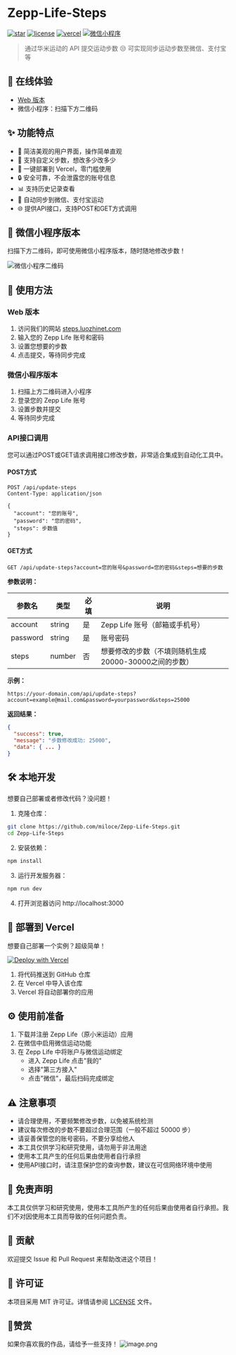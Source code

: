 # Zepp-Life-Steps

[![star](https://img.shields.io/github/stars/miloce/Zepp-Life-Steps.svg?logo=github)](https://github.com/miloce/Zepp-Life-Steps)
[![license](https://img.shields.io/github/license/miloce/Zepp-Life-Steps)](https://github.com/miloce/Zepp-Life-Steps)
[![vercel](https://img.shields.io/badge/部署-Vercel-blue?logo=vercel)](https://vercel.com)
[![微信小程序](https://img.shields.io/badge/微信小程序-可用-green?logo=wechat)](https://mp.weixin.qq.com)

> 通过华米运动的 API 提交运动步数 😒
> 可实现同步运动步数至微信、支付宝等

## 📱 在线体验

- [Web 版本](https://steps.luozhinet.com)
- 微信小程序：扫描下方二维码

## ✨ 功能特点

- 🎯 简洁美观的用户界面，操作简单直观
- 🔢 支持自定义步数，想改多少改多少
- 🚀 一键部署到 Vercel，零门槛使用
- 🔒 安全可靠，不会泄露您的账号信息
- 📊 支持历史记录查看
- 🔄 自动同步到微信、支付宝运动
- 🌐 提供API接口，支持POST和GET方式调用

## 📱 微信小程序版本

扫描下方二维码，即可使用微信小程序版本，随时随地修改步数！

![微信小程序二维码](https://static.luozhinet.com/MiniProgramCode.png)

## 📖 使用方法

### Web 版本

1. 访问我们的网站 [steps.luozhinet.com](https://steps.luozhinet.com)
2. 输入您的 Zepp Life 账号和密码
3. 设置您想要的步数
4. 点击提交，等待同步完成

### 微信小程序版本

1. 扫描上方二维码进入小程序
2. 登录您的 Zepp Life 账号
3. 设置步数并提交
4. 等待同步完成

### API接口调用

您可以通过POST或GET请求调用接口修改步数，非常适合集成到自动化工具中。

#### POST方式

```
POST /api/update-steps
Content-Type: application/json

{
  "account": "您的账号",
  "password": "您的密码",
  "steps": 步数值
}
```

#### GET方式

```
GET /api/update-steps?account=您的账号&password=您的密码&steps=想要的步数
```

**参数说明：**

| 参数名 | 类型 | 必填 | 说明 |
|-------|-----|------|------|
| account | string | 是 | Zepp Life 账号（邮箱或手机号） |
| password | string | 是 | 账号密码 |
| steps | number | 否 | 想要修改的步数（不填则随机生成20000-30000之间的步数） |

**示例：**

```
https://your-domain.com/api/update-steps?account=example@mail.com&password=yourpassword&steps=25000
```

**返回结果：**

```json
{
  "success": true,
  "message": "步数修改成功: 25000",
  "data": { ... }
}
```

## 🛠️ 本地开发

想要自己部署或者修改代码？没问题！

1. 克隆仓库：
```bash
git clone https://github.com/miloce/Zepp-Life-Steps.git
cd Zepp-Life-Steps
```

2. 安装依赖：
```bash
npm install
```

3. 运行开发服务器：
```bash
npm run dev
```

4. 打开浏览器访问 http://localhost:3000

## 🚀 部署到 Vercel

想要自己部署一个实例？超级简单！

[![Deploy with Vercel](https://vercel.com/button)](https://vercel.com/import/project?template=https://github.com/miloce/Zepp-Life-Steps.git)

1. 将代码推送到 GitHub 仓库
2. 在 Vercel 中导入该仓库
3. Vercel 将自动部署你的应用

## ⚙️ 使用前准备

1. 下载并注册 Zepp Life（原小米运动）应用
2. 在微信中启用微信运动功能
3. 在 Zepp Life 中将账户与微信运动绑定
   - 进入 Zepp Life 点击"我的"
   - 选择"第三方接入"
   - 点击"微信"，最后扫码完成绑定

## ⚠️ 注意事项

- 请合理使用，不要频繁修改步数，以免被系统检测
- 建议每次修改的步数不要超过合理范围（一般不超过 50000 步）
- 请妥善保管您的账号密码，不要分享给他人
- 本工具仅供学习和研究使用，请勿用于非法用途
- 使用本工具产生的任何后果由使用者自行承担
- 使用API接口时，请注意保护您的查询参数，建议在可信网络环境中使用

## 📝 免责声明

本工具仅供学习和研究使用，使用本工具所产生的任何后果由使用者自行承担。我们不对因使用本工具而导致的任何问题负责。

## 🤝 贡献

欢迎提交 Issue 和 Pull Request 来帮助改进这个项目！

## 📄 许可证

本项目采用 MIT 许可证。详情请参阅 [LICENSE](LICENSE) 文件。

## 🥰赞赏
如果你喜欢我的作品，请给予一些支持！
![image.png](https://jsdelivr.luozhinet.com/gh/miloce/Zepp-Life-Steps/img/wxzsm.png)

